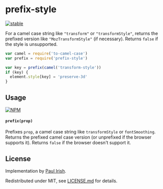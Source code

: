 # prefix-style

[![stable](http://badges.github.io/stability-badges/dist/stable.svg)](http://github.com/badges/stability-badges)

For a camel case string like `"transform"` or `"transformStyle"`, returns the prefixed version like `"MozTransformStyle"` (if necessary). Returns `false` if the style is unsupported. 

```js
var camel = require('to-camel-case')
var prefix = require('prefix-style')

var key = prefix(camel('transform-style'))
if (key) {
  element.style[key] = 'preserve-3d'
}
```

## Usage

[![NPM](https://nodei.co/npm/prefix-style.png)](https://nodei.co/npm/prefix-style/)

#### `prefix(prop)`

Prefixes `prop`, a camel case string like `transformStyle` or `fontSmoothing`. Returns the prefixed camel case version (or unprefixed if the browser supports it). Returns `false` if the browser doesn't support it. 

## License

Implementation by [Paul Irish](https://gist.github.com/paulirish/523692).

Redistributed under MIT, see [LICENSE.md](http://github.com/mattdesl/prefix-style/blob/master/LICENSE.md) for details.
